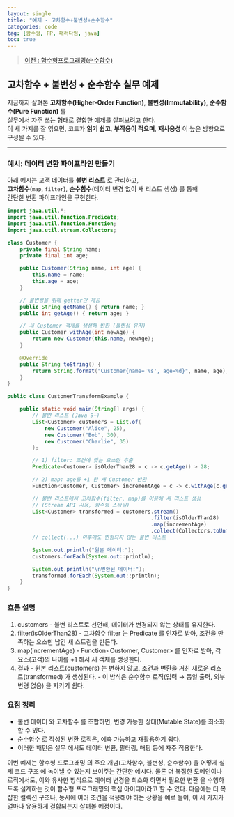 ```yaml
---
layout: single
title: "예제 - 고차함수+불변성+순수함수"
categories: code
tag: [함수형, FP, 패러다임, java]
toc: true
---
```


> [이전 : 함수형프로그래밍(순수함수)](../code_함수형프로그래밍(순수함수))

## 고차함수 + 불변성 + 순수함수 실무 예제

지금까지 살펴본 **고차함수(Higher-Order Function)**, **불변성(Immutability)**, **순수함수(Pure Function)** 를  
실무에서 자주 쓰는 형태로 결합한 예제를 살펴보려고 한다.  
이 세 가지를 잘 엮으면, 코드가 **읽기 쉽고**, **부작용이 적으며**, **재사용성** 이 높은 방향으로 구성될 수 있다.

---

### 예시: 데이터 변환 파이프라인 만들기

아래 예시는 고객 데이터를 **불변 리스트** 로 관리하고,  
**고차함수**(`map`, `filter`), **순수함수**(데이터 변경 없이 새 리스트 생성) 를 통해  
간단한 변환 파이프라인을 구현한다.

```java
import java.util.*;
import java.util.function.Predicate;
import java.util.function.Function;
import java.util.stream.Collectors;

class Customer {
    private final String name;
    private final int age;

    public Customer(String name, int age) {
        this.name = name;
        this.age = age;
    }

    // 불변성을 위해 getter만 제공
    public String getName() { return name; }
    public int getAge() { return age; }

    // 새 Customer 객체를 생성해 반환 (불변성 유지)
    public Customer withAge(int newAge) {
        return new Customer(this.name, newAge);
    }

    @Override
    public String toString() {
        return String.format("Customer{name='%s', age=%d}", name, age);
    }
}

public class CustomerTransformExample {

    public static void main(String[] args) {
        // 불변 리스트 (Java 9+)
        List<Customer> customers = List.of(
            new Customer("Alice", 25),
            new Customer("Bob", 30),
            new Customer("Charlie", 35)
        );

        // 1) filter: 조건에 맞는 요소만 추출
        Predicate<Customer> isOlderThan28 = c -> c.getAge() > 28;

        // 2) map: age를 +1 한 새 Customer 반환
        Function<Customer, Customer> incrementAge = c -> c.withAge(c.getAge() + 1);

        // 불변 리스트에서 고차함수(filter, map)를 이용해 새 리스트 생성
        // (Stream API 사용, 함수형 스타일)
        List<Customer> transformed = customers.stream()
                                              .filter(isOlderThan28) 
                                              .map(incrementAge)
                                              .collect(Collectors.toUnmodifiableList()); 
        // collect(...) 이후에도 변형되지 않는 불변 리스트

        System.out.println("원본 데이터:");
        customers.forEach(System.out::println);

        System.out.println("\n변환된 데이터:");
        transformed.forEach(System.out::println);
    }
}
```
### 흐름 설명
1.	customers
        - 불변 리스트로 선언해, 데이터가 변경되지 않는 상태를 유지한다.
2.	filter(isOlderThan28)
        - 고차함수 filter 는 Predicate<Customer> 를 인자로 받아, 조건을 만족하는 요소만 남긴 새 스트림을 만든다.
3.	map(incrementAge)
        - Function<Customer, Customer> 를 인자로 받아, 각 요소(고객)의 나이를 +1 해서 새 객체를 생성한다.
4.	결과
        - 원본 리스트(customers) 는 변하지 않고, 조건과 변환을 거친 새로운 리스트(transformed) 가 생성된다.
        - 이 방식은 순수함수 로직(입력 → 동일 출력, 외부 변경 없음) 을 지키기 쉽다.

### 요점 정리
 - 불변 데이터 와 고차함수 를 조합하면, 변경 가능한 상태(Mutable State)를 최소화할 수 있다.
 - 순수함수 로 작성된 변환 로직은, 예측 가능하고 재활용하기 쉽다.
 - 이러한 패턴은 실무 에서도 데이터 변환, 필터링, 매핑 등에 자주 적용한다.

이번 예제는 함수형 프로그래밍 의 주요 개념(고차함수, 불변성, 순수함수) 을 어떻게 실제 코드 구조 에 녹여낼 수 있는지 보여주는 간단한 예시다.
물론 더 복잡한 도메인이나 로직에서도, 이와 유사한 방식으로 데이터 변경을 최소화 하면서 필요한 변환 을 수행하도록 설계하는 것이 함수형 프로그래밍의 핵심 아이디어라고 할 수 있다.
다음에는 더 복잡한 컬렉션 구조나, 동시에 여러 조건을 적용해야 하는 상황을 예로 들어, 이 세 가지가 얼마나 유용하게 결합되는지 살펴볼 예정이다.